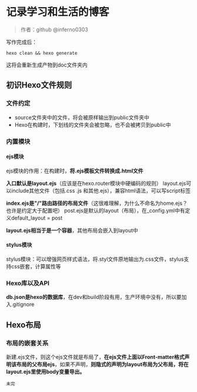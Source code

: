 # 记录学习和生活的博客

> 作者：github @inferno0303

写作完成后：
```
hexo clean && hexo generate
```
这将会重新生成产物到doc文件夹内

## 初识Hexo文件规则

### 文件约定

- source文件夹中的文件，将会被原样输出到public文件夹中
- Hexo在构建时，下划线的文件夹会被忽略，也不会被拷贝到public中

### 内置模块

#### ejs模块

ejs模块的作用：在构建时，**将.ejs模板文件转换成.html文件**

**入口默认是layout.ejs**（应该是在hexo.router模块中硬编码的规则）
layout.ejs可以include其他文件（包括.css .js 和其他.ejs），兼容html语法，可以写script标签

**index.ejs是"/"路由路径的布局文件**（这很难理解，为什么不命名为home.ejs？也许是约定大于配置吧）
post.ejs是默认的layout（布局），在_config.yml中有定义default_layout = post

**layout.ejs相当于是一个容器**，其他布局会嵌入到layout中

#### stylus模块

stylus模块：可以增强网页样式语法，将.styl文件原地输出为.css文件，stylus支持css嵌套，计算属性等

### Hexo库以及API

**db.json是hexo的数据库**，在dev和build阶段有用，生产环境中没有，所以要加入.gitignore

## Hexo布局

### 布局的嵌套关系

新建.ejs文件，则这个ejs文件就是布局了，**在ejs文件上面以Front-matter格式声明该布局的父布局ejs**，如果不声明，**则隐式的声明为layout布局为父布局，将在layout.ejs里使用body变量导出。**

```未完```